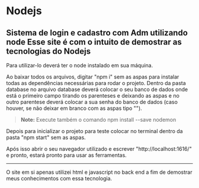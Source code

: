 # Nodejs
Sistema de login e cadastro com Adm utilizando node
Esse site é com o intuito de demostrar as tecnologias do Nodejs
---------------------------------------------------------------

Para utilizar-lo deverá ter o node instalado em sua máquina.

Ao baixar todos os arquivos, digitar "npm i" sem as aspas para instalar todas as dependências necessárias para rodar o projeto.
Dentro da pasta database no arquivo database deverá colocar o seu banco de dados onde está o primeiro campo tirando os parenteses e
deixando as aspas e no outro parentese deverá colocar a sua senha do banco de dados (caso houver, se não deixar em branco com as aspas
tipo "").

> **Note:** Execute também o comando npm install --save nodemon

Depois para inicializar o projeto para teste colocar no terminal dentro da pasta "npm start" sem as aspas.

Após isso abrir o seu navegador utilizado e escrever "http://localhost:1616/" e pronto, estará pronto para usar as ferramentas.

-----------------------------------------------------------------------------------------------------------------------------------------

O site em si apenas utilizei html e javascript no back end a fim de demostrar meus conhecimentos com essa tecnologia. 
